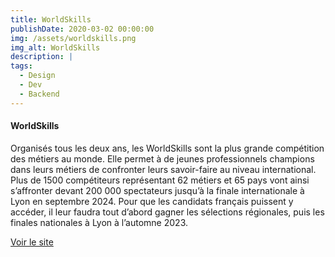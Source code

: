 ```yaml
---
title: WorldSkills
publishDate: 2020-03-02 00:00:00
img: /assets/worldskills.png
img_alt: WorldSkills
description: |
tags:
  - Design
  - Dev
  - Backend
---
```

<div>
<h4>WorldSkills</h4>
<p>Organisés tous les deux ans, les WorldSkills sont la plus grande compétition des métiers au monde. Elle permet à de jeunes professionnels champions dans leurs métiers de confronter leurs savoir-faire au niveau international. Plus de 1500 compétiteurs représentant 62 métiers et 65 pays vont ainsi s’affronter devant 200 000 spectateurs jusqu’à la finale internationale à Lyon en septembre 2024. Pour que les candidats français puissent y accéder, il leur faudra tout d’abord gagner les sélections régionales, puis les finales nationales à Lyon à l’automne 2023.</p>
  <a href="https://www.worldskills-france.org" class="btn btn-primary">Voir le site</a>
</div>
